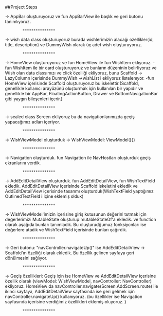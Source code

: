 ##Project Steps	

-> AppBar oluşturuyoruz ve fun AppBarView ile başlık ve geri butonu tanımlıyoruz.

			***************
-> wish data class oluşturuyoruz burada wishlerimizin alacağı ozellikler(id, title, description) ve DummyWish olarak üç adet wish oluşturuyoruz.

			***************
   
-> HomeView oluşturuyoruz ve fun HomeView  ile fun WishItem eklıyoruz. 
-fun WishItem ile bir card oluşturuyoruz ve bunların düzeninin belirliyoruz ve Wish olan data classımızı ve click özelliği ekliyoruz, bunu Scaffold -> LazyColumn içerisinde DummyWish ->wishList i ekliyoruz listelenıyor. 
-fun HomeView içerisinde Scaffold oluşturuyoruz bu iskelettir.(Scaffold, genellikle kullanıcı arayüzünü oluşturmak için kullanılan bir yapıdır ve genellikle bir AppBar, FloatingActionButton, Drawer ve BottomNavigationBar gibi yaygın bileşenleri içerir.)

			***************
-> sealed class Screen ekliyoruz bu da navigationlarımızda geçiş yapacağımız adları içeriyor. 


			***************
-> WishViewModel oluşturduk -> WishViewModel: ViewModel(){}

			***************
-> Navigation oluşturduk. fun Navigation ile NavHostları oluşturduk geçiş ekranlarını verdik. 

			***************
   
-> AddEditDetailView oluşturduk. fun AddEditDetailView, fun WishTextField ekledik. AddEditDetailView içerisinde Scaffold iskeletini ekledik ve AddEditDetailView içerisinde tasarımı oluşturduk(WishTextField yaptığımız OutlinedTextField i içine eklemiş olduk)

			***************
   
-> WishViewModel'imizin içerisine giriş kutusunun değerini tutmak için değerlerimizi MutableState oluşturup mutableStateOf'a ekledik. ve function olarak aşağıda bunları tanımladık. Bu oluşturudğumuz fonksiyonları ise değerlere atadık ve WishTextField içerisinde bunları çağırdık. 

			***************
   
-> Geri butonu: "navController.navigateUp()" ise AddEditDetailView -> Scaffold'ın özelliği olarak ekledik. Bu özellik gelinen sayfaya geri dönülmesini sağlıyor. 

			***************
   
-> Geçiş özellikleri: Geçiş için ise HomeView ve AddEditDetailView içerisine özellik olarak (viewModel: WishViewModel, navController: NavController) ekliyoruz. 
HomeView da navController.navigate(Screen.AddScreen.route) ile ikinci sayfaya, AddEditDetailView sayfasında ise geri gelmek için navController.navigateUp() kullanıyoruz. 
(bu özellikler ise Navigation sayfasında içerisine verdiğimiz özellikleri eklemiş oluyoruz. )

			***************
   
